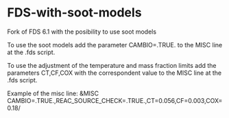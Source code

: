 # FDS-with-soot-models
Fork of FDS 6.1 with the posibility to use soot models

To use the soot models add the parameter CAMBIO=.TRUE. to the MISC line at the .fds script.

To use the adjustment of the temperature and mass fraction limits add the parameters CT,CF,COX with the correspondent value to the MISC line at the .fds script.

Example of the misc line:
&MISC CAMBIO=.TRUE.,REAC_SOURCE_CHECK=.TRUE.,CT=0.056,CF=0.003,COX=0.18/
